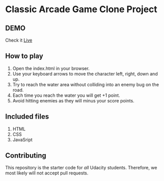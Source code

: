 # Classic Arcade Game Clone Project

## DEMO
Check it [Live](https://cefdev-arcadegame.netlify.app/)

## How to play
1. Open the index.html in your browser.
2. Use your keyboard arrows to move the character left, right, down and up.
3. Try to reach the water area without colliding into an enemy bug on the road.
4. Each time you reach the water you will get +1 point.
5. Avoid hitting enemies as they will minus your score points.

## Included files
1. HTML
2. CSS
3. JavaSript

## Contributing
This repository is the starter code for _all_ Udacity students. Therefore, we most likely will not accept pull requests.
